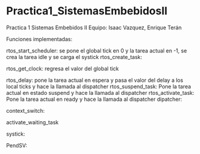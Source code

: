 # Practica1_SistemasEmbebidosII
Practica 1 Sistemas Embebidos II  Equipo: Isaac Vazquez, Enrique Terán 


Funciones implementadas:

rtos_start_scheduler:
se pone el global tick en 0 y la tarea actual en -1, se crea la tarea idle y se carga el systick
rtos_create_task:

rtos_get_clock:
 regresa el valor del global tick
 
rtos_delay:
pone la tarea actual en espera y pasa el valor del delay a los local ticks y hace la llamada al dispatcher
rtos_suspend_task:
Pone la tarea actual en estado suspend y hace la llamada al dispatcher
rtos_activate_task:
Pone la tarea actual en ready y hace la llamada al dispatcher
dipatcher:

context_switch:

activate_waiting_task

systick:

PendSV:
